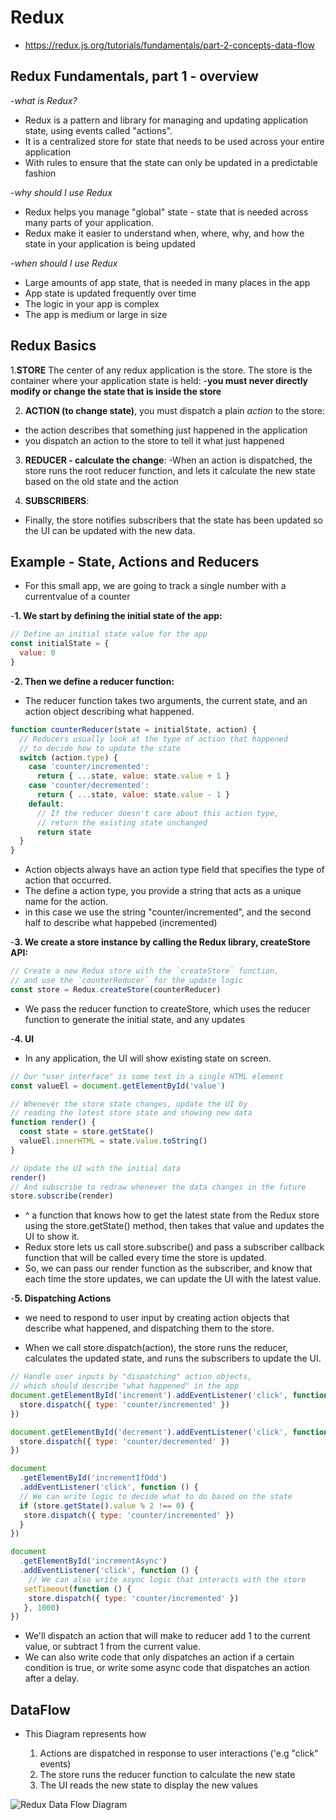 # Redux 

- https://redux.js.org/tutorials/fundamentals/part-2-concepts-data-flow

## Redux Fundamentals, part 1 - overview

-*what is Redux?*

- Redux is a pattern and library for managing and updating application state, using events called "actions".
- It is a centralized store for state that needs to be used across your entire application
- With rules to ensure that the state can only be updated in a predictable fashion

-*why should I use Redux*

- Redux helps you manage "global" state - state that is needed across many parts of your application.
- Redux make it easier to understand when, where, why, and how the state in your application is being updated

-*when should I use Redux*

- Large amounts of app state, that is needed in many places in the app
- App state is updated frequently over time
- The logic in your app is complex
- The app is medium or large in size

## Redux Basics

   1.**STORE** The center of any redux application is the store. The store is the container where your application state is held:
   -**you must never directly modify or change the state that is inside the store**

   2. **ACTION (to change state)**, you must dispatch a plain *action* to the store:
   - the action describes that something just happened in the application
   - you dispatch an action to the store to tell it what just happened

   3. **REDUCER - calculate the change**:
   -When an action is dispatched, the store runs the root reducer function, and lets it calculate the new state based on the old state and the action

   4. **SUBSCRIBERS**:
   - Finally, the store notifies subscribers that the state has been updated so the UI can be updated with the new data.

## Example - State, Actions and Reducers

- For this small app, we are going to track a single number with a currentvalue of a counter

-**1. We start by defining the initial state of the app:**

```javascript
// Define an initial state value for the app
const initialState = {
  value: 0
}
```

-**2. Then we define a reducer function:**

- The reducer function takes two arguments, the current state, and an action object describing what happened.

```javascript
function counterReducer(state = initialState, action) {
  // Reducers usually look at the type of action that happened
  // to decide how to update the state
  switch (action.type) {
    case 'counter/incremented':
      return { ...state, value: state.value + 1 }
    case 'counter/decremented':
      return { ...state, value: state.value - 1 }
    default:
      // If the reducer doesn't care about this action type,
      // return the existing state unchanged
      return state
  }
}
```

- Action objects always have an action type field that specifies the type of action that occurred.
- The define a action type, you provide a string that acts as a unique name for the action.
- in this case we use the string "counter/incremented", and the second half to describe what happebed (incremented)

-**3. We create a store instance by calling the Redux library, createStore API:**

```javascript
// Create a new Redux store with the `createStore` function,
// and use the `counterReducer` for the update logic
const store = Redux.createStore(counterReducer)
```

- We pass the reducer function to createStore, which uses the reducer function to generate the initial state, and any updates

-**4. UI**

- In any application, the UI will show existing state on screen.

```javascript
// Our "user interface" is some text in a single HTML element
const valueEl = document.getElementById('value')

// Whenever the store state changes, update the UI by
// reading the latest store state and showing new data
function render() {
  const state = store.getState()
  valueEl.innerHTML = state.value.toString()
}

// Update the UI with the initial data
render()
// And subscribe to redraw whenever the data changes in the future
store.subscribe(render)
```

- ^ a function that knows how to get the latest state from the Redux store using the store.getState() method, then takes that value and updates the UI to show it.
- Redux store lets us call store.subscribe() and pass a subscriber callback function that will be called every time the store is updated.
- So, we can pass our render function as the subscriber, and know that each time the store updates, we can update the UI with the latest value.

-**5. Dispatching Actions**

- we need to respond to user input by creating action objects that describe what happened, and dispatching them to the store.

- When we call store.dispatch(action), the store runs the reducer, calculates the updated state, and runs the subscribers to update the UI.

```javascript
// Handle user inputs by "dispatching" action objects,
// which should describe "what happened" in the app
document.getElementById('increment').addEventListener('click', function () {
  store.dispatch({ type: 'counter/incremented' })
})

document.getElementById('decrement').addEventListener('click', function () {
  store.dispatch({ type: 'counter/decremented' })
})

document
  .getElementById('incrementIfOdd')
  .addEventListener('click', function () {
  // We can write logic to decide what to do based on the state
  if (store.getState().value % 2 !== 0) {
   store.dispatch({ type: 'counter/incremented' })
  }
})

document
  .getElementById('incrementAsync')
  .addEventListener('click', function () {
    // We can also write async logic that interacts with the store
   setTimeout(function () {
    store.dispatch({ type: 'counter/incremented' })
   }, 1000)
})
```

- We'll dispatch an action that will make to reducer add 1 to the current value, or subtract 1 from the current value.
- We can also write code that only dispatches an action if a certain condition is true, or write some async code that dispatches an action after a delay.

## DataFlow

- This Diagram represents how 

    1. Actions are dispatched in response to user interactions ('e.g "click" events)
    2. The store runs the reducer function to calculate the new state
    3. The UI reads the new state to display the new values

![Redux Data Flow Diagram](https://redux.js.org/assets/images/ReduxDataFlowDiagram-49fa8c3968371d9ef6f2a1486bd40a26.gif)
